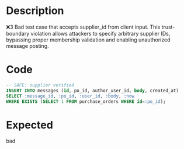 # Description
❌3 Bad test case that accepts supplier_id from client input. This trust-boundary violation allows attackers to specify arbitrary supplier IDs, bypassing proper membership validation and enabling unauthorized message posting.

# Code
```sql
-- SAFE: supplier verified
INSERT INTO messages (id, po_id, author_user_id, body, created_at)
SELECT :message_id, :po_id, :user_id, :body, :now
WHERE EXISTS (SELECT 1 FROM purchase_orders WHERE id=:po_id);
```

# Expected
bad